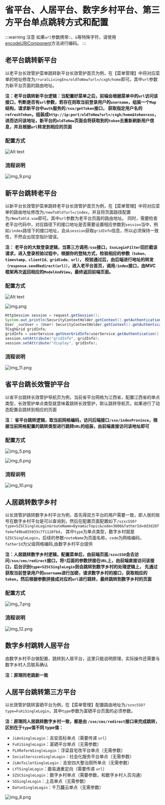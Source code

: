 # 省平台、人居平台、数字乡村平台、第三方平台单点跳转方式和配置

:::warning 注意
如果`url`参数携带`:`、`&`等特殊字符，请使用[encodeURIComponent](https://www.w3cschool.cn/statics/tools/urlencode_decode/index.htm)方法进行编码。
:::

## 老平台跳转新平台

以老平台长效管护菜单跳转新平台长效管护首页为例，在【菜单管理】中将对应菜单的地址修改为`/ruralLivingEnv/oldToNew?url=/cxgh/home`即可。其中`url`参数为新平台页面的路由地址。

**注：老平台跳转新平台逻辑：当配置好菜单之后，前端会根据菜单中的`url`访问该接口，判断是否有`url`参数，若存在则取当前登录用户的`username`，组装一个`Map`结构，请求新平台中`auth`服务的`/sso/getToken`接口，
获取指定用户名的`refreshToken`，组装成`http://ip:port/oldToNew?url=/cxgh/home&token=xxx`，进而访问该地址，新平台的`oldToNew`页面会将获取到的`token`去重新刷新用户信息，并且根据`url`转发到相应的页面**

### 配置方式
![Alt text](image.png)

### 流程说明

![img_9.png](img_9.png)

## 新平台跳转老平台

以新平台长效管护菜单跳转老平台长效管护首页为例，在【菜单管理】中将对应菜单的路由地址修改为`/newToOld?url=/index`，并且将页面路径配置为`/NewToOld.vue`即可。其中`url`参数为老平台页面的路由地址。
同时，需要检查老平台代码中，对应路径下的接口地址是否需要设置相应参数到`session`当中，例如`/index`路径下的接口地址，会从`session`获取`gridInfo`信息，所以必须保持一致性，不然会出现空指针错误。

**注： 老平台的大致登录逻辑，当第三方调用`/sso`接口，`SsoLoginFilter`回拦截该请求，进入登录校验过程中，根据你的登陆方式，检验相应的参数`（token、timestamp、clientId、gridCode、url）`，
校验通过后，由后端进行地址的转发`（response.sendRedirect(url)）`，进入老平台首页，调用`/index`接口，由MVC框架再次返回相应的`ModelAndView`，最终返回前端页面。**

### 配置方式

![Alt text](image-1.png)

![img.png](img.png)

```java
HttpSession session = request.getSession();
System.out.println(SecurityContextHolder.getContext().getAuthentication().getPrincipal());
User _curUser = (User) SecurityContextHolder.getContext().getAuthentication().getPrincipal();
TCxghGrid gridInfo;
gridInfo = userService.getUserGridInfo(userService.getAuthentication().getId());
session.setAttribute("gridInfo", gridInfo);
session.setAttribute("display", gridInfo);
```

### 流程说明

![img_11.png](img_11.png)

## 省平台跳长效管护平台

以省平台跳转长效管护导航页为例，当前省平台网格为江西省，配置江西省的单点类型，长效管护单点类型就意味着跳转长效管护，默认跳转导航页，如果进行了动态配置会跳转到相应的页面

**注： 省平台跳转逻辑，取当前网格编码，访问后端接口`/sso/indexProvince`，根据当前网格配置的跳转类型进行跳转`URL`的组装，由前端直接访问该地址即可**

### 配置方式

![img_5.png](img_5.png)

![img_6.png](img_6.png)

### 流程说明

![img_10.png](img_10.png)

## 人居跳转数字乡村

以长效管护跳转数字乡村平台为例，首先得双方平台的用户需要一致，即人居的账号在数字乡村平台是可以查询到，然后在配置页面配置如下`/szxcSSO?type=SZSCSingleLogin&routeName=DynamicTopic&code=3606&fatherId=dd3d28ffe4ef49ba855933c7f1128fbd`，
其中`type`为单点类型，数字乡村就是`SZSCSingleLogin`，后续的参数`routeName`为页面名称，`code`为网格编码，`fatherId`为父级网格编码,由数字乡村平台提供

**注：人居跳转数字乡村逻辑，配置菜单后，由前端页面`/szxcSSO`会去访问`/sso/cms/redirect`接口，将`?`后面的参数拼接在`URL`上，由前端直接访问该接口，后台识别`type=SZSCSingleLogin`则会跳转到数字乡村的处理逻辑上，
先通过获取当前登录用户的`username`进行加密，请求数字乡村的接口，获取相应的`token`，然后根据参数拼接成对应的`url`进行跳转，最终跳转到数字乡村的页面**

### 配置方式

![img_7.png](img_7.png)

### 流程说明

![img_12.png](img_12.png)

## 数字乡村跳转人居平台

由数字乡村平台做配置，跳转到人居平台，这里只能说明原理，实际操作还需要与数字乡村人员联系确认

**注：原理同老跳新一致**

## 人居平台跳转第三方平台

以长效管护跳转富硒平台为例，在【菜单管理】配置路由地址为`/szxcSSO?type=FuXiSingleLogin`，其中`type`参数为富硒平台页面的必须参数。

**注：原理同人居跳转数字乡村一致，都是由 `/sso/cms/redirect`接口来完成跳转，区别在于`type`值不同**
**type值：**
- `JiAnSingleLogin`：吉安高标单点（需要传递 `url`）
- `FuXiSingleLogin`：富硒平台单点（无需参数）
- `FLXReformSingleLogin`：浮梁县宅改平台单点（无需参数）
- `SocialServiceSingleLogin`：社会化服务平台单点（无需参数）
- `JiAnToiletSingleLogin`：吉安四大整治厕所单点（无需参数）
- `LYTSingleLogin`：鹿易通重定向（需要传递 `url`）
- `SZSCSingleLogin`：数字乡村单点（需要参数，和数字乡村人员沟通）
- `SGSingleLogin`：上高单点（无需参数）
- `DaYunSingleLogin`：千万龘云单点（无需参数）

![img_8.png](img_8.png)